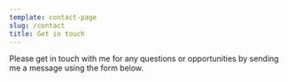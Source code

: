 ```yaml
---
template: contact-page
slug: /contact
title: Get in touch
---
```

Please get in touch with me for any questions or opportunities by sending me a message using the form below.